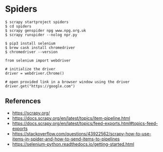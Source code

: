 # Spiders

```
$ scrapy startproject spiders
$ cd spiders
$ scrapy genspider npg www.npg.org.uk
$ scrapy runspider --nolog npr.py
```

```
$ pip3 install selenium
$ brew cask install chromedriver
$ chromedriver --version
```

```
from selenium import webdriver

# initialize the driver
driver = webdriver.Chrome()

# open provided link in a browser window using the driver
driver.get("https://google.com")
```

## References
* https://scrapy.org/
* https://docs.scrapy.org/en/latest/topics/item-pipeline.html
* https://docs.scrapy.org/en/latest/topics/feed-exports.html#topics-feed-exports
* https://stackoverflow.com/questions/43922562/scrapy-how-to-use-items-in-spider-and-how-to-send-items-to-pipelines
* https://selenium-python.readthedocs.io/getting-started.html
